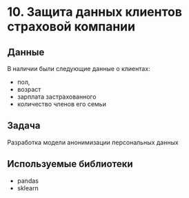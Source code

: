 # 10. Защита данных клиентов страховой компании
## Данные
В наличии были следующие данные о клиентах:
- пол,
- возраст 
- зарплата застрахованного
- количество членов его семьи

## Задача
Разработка модели анонимизации персональных данных 

## Используемые библиотеки
- pandas
- sklearn

